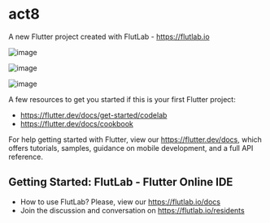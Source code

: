 # act8

A new Flutter project created with FlutLab - https://flutlab.io

![image](https://github.com/user-attachments/assets/cc39a7a3-a465-4db6-a3c8-98b4b697bb17)

![image](https://github.com/user-attachments/assets/7be881f6-5d57-4fdd-b012-09127f3b461d)

![image](https://github.com/user-attachments/assets/3b73cbf9-160d-497c-a5d2-118ba3b0365c)




A few resources to get you started if this is your first Flutter project:

- https://flutter.dev/docs/get-started/codelab
- https://flutter.dev/docs/cookbook

For help getting started with Flutter, view our
https://flutter.dev/docs, which offers tutorials,
samples, guidance on mobile development, and a full API reference.

## Getting Started: FlutLab - Flutter Online IDE

- How to use FlutLab? Please, view our https://flutlab.io/docs
- Join the discussion and conversation on https://flutlab.io/residents
